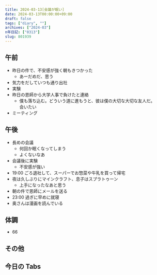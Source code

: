 ```yaml
---
title: 2024-03-13[会議が眠い]
date: 2024-03-13T00:00:00+09:00
draft: false
tags: ["diary", ""]
archives: ["2024-03"]
n年日記: ["0313"]
slug: 801939
---
```


## 午前

- 昨日の件で、不安感が強く朝もきつかった
  - あーだめだ、思う
- 気力をだしていつも通り出社
- 実験
- 昨日の恩師から大学人事で負けたと連絡
  - 僕も落ち込む。どういう道に進もうと、彼は僕の大切な大切な友人だ。会いたい
- ミーティング

## 午後

- 長めの会議
  - 何回か眠くなってしまう
  - よくないなあ
- 会議後に実験
  - 不安感が強い
- 19:00 ごろ退社して、スーパーでお惣菜や牛乳を買って帰宅
- 夜は久しぶりにマインクラフト、息子はスプラトゥーン
  - 上手になったなあと思う
- 朝の件で恩師にメールを送る
- 23:00 過ぎに早めに就寝
- 奥さんは漫画を読んでいる

## 体調

- 66

## その他

## 今日の Tabs
